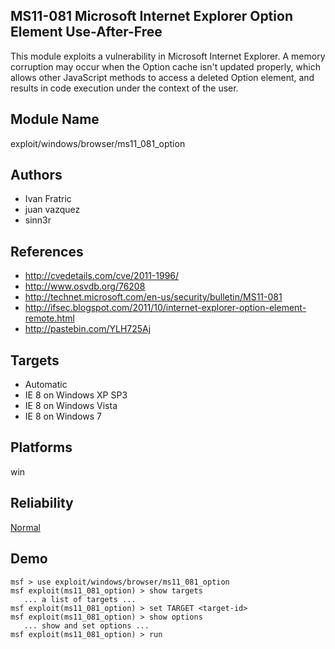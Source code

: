 ## MS11-081 Microsoft Internet Explorer Option Element Use-After-Free

This module exploits a vulnerability in Microsoft Internet 
Explorer. A memory corruption may occur when the Option 
cache isn't updated properly, which allows other JavaScript 
methods to access a deleted Option element, and results in 
code execution under the context of the user.


## Module Name
exploit/windows/browser/ms11_081_option

## Authors
* Ivan Fratric
* juan vazquez
* sinn3r


## References
* http://cvedetails.com/cve/2011-1996/
* http://www.osvdb.org/76208
* http://technet.microsoft.com/en-us/security/bulletin/MS11-081
* http://ifsec.blogspot.com/2011/10/internet-explorer-option-element-remote.html
* http://pastebin.com/YLH725Aj



## Targets
* Automatic
* IE 8 on Windows XP SP3
* IE 8 on Windows Vista
* IE 8 on Windows 7


## Platforms
win

## Reliability
[Normal](https://github.com/rapid7/metasploit-framework/wiki/Exploit-Ranking)

## Demo

```
msf > use exploit/windows/browser/ms11_081_option
msf exploit(ms11_081_option) > show targets
   ... a list of targets ...
msf exploit(ms11_081_option) > set TARGET <target-id>
msf exploit(ms11_081_option) > show options
   ... show and set options ...
msf exploit(ms11_081_option) > run
```
    
    